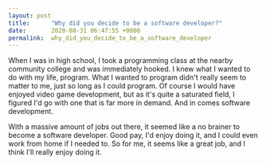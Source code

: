 ```yaml
---
layout: post
title:      "Why did you decide to be a software developer?"
date:       2020-08-31 06:47:55 +0000
permalink:  why_did_you_decide_to_be_a_software_developer
---
```



When I was in high school, I took a programming class at the nearby community college and was immediately hooked. I knew what I wanted to do with my life, program. What I wanted to program didn't really seem to matter to me, just so long as I could program. Of course I would have enjoyed video game development, but as it's quite a saturated field, I figured I'd go with one that is far more in demand. And in comes software development.

With a massive amount of jobs out there, it seemed like a no brainer to become a software developer. Good pay, I'd enjoy doing it, and I could even work from home if I needed to. So for me, it seems like a great job, and I think I'll really enjoy doing it.
